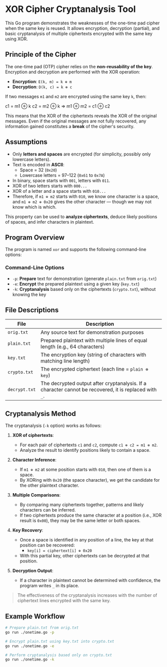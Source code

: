 # XOR Cipher Cryptanalysis Tool

This Go program demonstrates the weaknesses of the one-time pad cipher when the same key is reused. It allows encryption, decryption (partial), and basic cryptanalysis of multiple ciphertexts encrypted with the same key using XOR.

## Principle of the Cipher

The one-time pad (OTP) cipher relies on the **non-reusability of the key**. Encryption and decryption are performed with the XOR operation:

- **Encryption**: `E(k, m) = k ⊕ m`
- **Decryption**: `D(k, c) = k ⊕ c`

If two messages `m1` and `m2` are encrypted using the same key `k`, then:

c1 = m1 ⊕ k
c2 = m2 ⊕ k
=> m1 ⊕ m2 = c1 ⊕ c2

This means that the XOR of the ciphertexts reveals the XOR of the original messages. Even if the original messages are not fully recovered, any information gained constitutes a **break** of the cipher's security.

## Assumptions

- Only **letters and spaces** are encrypted (for simplicity, possibly only lowercase letters).
- Text is encoded in **ASCII**:
  - Space = 32 (`0x20`)
  - Lowercase letters = 97–122 (`0x61` to `0x7A`)
- In binary, space starts with `001`, letters with `011`.
- XOR of two letters starts with `000...`
- XOR of a letter and a space starts with `010...`
- Therefore, if `m1 ⊕ m2` starts with `010`, we know one character is a space, and `m1 ⊕ m2 ⊕ 0x20` gives the other character — though we may not know which is which.

This property can be used to **analyze ciphertexts**, deduce likely positions of spaces, and infer characters in plaintext.

## Program Overview

The program is named `xor` and supports the following command-line options:

### Command-Line Options

- `-p`: **Prepare** text for demonstration (generate `plain.txt` from `orig.txt`)
- `-e`: **Encrypt** the prepared plaintext using a given key (`key.txt`)
- `-k`: **Cryptanalysis** based only on the ciphertexts (`crypto.txt`), without knowing the key

## File Descriptions

| File        | Description |
|-------------|-------------|
| `orig.txt`  | Any source text for demonstration purposes |
| `plain.txt` | Prepared plaintext with multiple lines of equal length (e.g., 64 characters) |
| `key.txt`   | The encryption key (string of characters with matching line length) |
| `crypto.txt`| The encrypted ciphertext (each line = `plain ⊕ key`) |
| `decrypt.txt` | The decrypted output after cryptanalysis. If a character cannot be recovered, it is replaced with `_`. |

## Cryptanalysis Method

The cryptanalysis (`-k` option) works as follows:

1. **XOR of ciphertexts**:
   - For each pair of ciphertexts `c1` and `c2`, compute `c1 ⊕ c2 = m1 ⊕ m2`.
   - Analyze the result to identify positions likely to contain a space.

2. **Character Inference**:
   - If `m1 ⊕ m2` at some position starts with `010`, then one of them is a space.
   - By XORing with `0x20` (the space character), we get the candidate for the other plaintext character.

3. **Multiple Comparisons**:
   - By comparing many ciphertexts together, patterns and likely characters can be inferred.
   - If two ciphertexts produce the same character at a position (i.e., XOR result is `0x00`), they may be the same letter or both spaces.

4. **Key Recovery**:
   - Once a space is identified in any position of a line, the key at that position can be recovered:
     - `key[i] = ciphertext[i] ⊕ 0x20`
   - With this partial key, other ciphertexts can be decrypted at that position.

5. **Decryption Output**:
   - If a character in plaintext cannot be determined with confidence, the program writes `_` in its place.

> The effectiveness of the cryptanalysis increases with the number of ciphertext lines encrypted with the same key.

## Example Workflow

```bash
# Prepare plain.txt from orig.txt
go run ./onetime.go -p

# Encrypt plain.txt using key.txt into crypto.txt
go run ./onetime.go -e

# Perform cryptanalysis based only on crypto.txt
go run ./onetime.go -k

